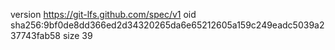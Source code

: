 version https://git-lfs.github.com/spec/v1
oid sha256:9bf0de8dd366ed2d34320265da6e65212605a159c249eadc5039a237743fab58
size 39
